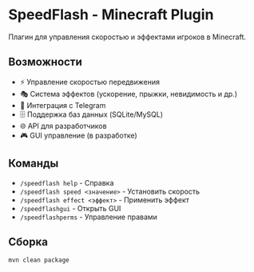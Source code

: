 # SpeedFlash - Minecraft Plugin

Плагин для управления скоростью и эффектами игроков в Minecraft.

## Возможности

- ⚡ Управление скоростью передвижения
- 🎭 Система эффектов (ускорение, прыжки, невидимость и др.)
- 💬 Интеграция с Telegram
- 🗄️ Поддержка баз данных (SQLite/MySQL)
- 🌐 API для разработчиков
- 🎮 GUI управление (в разработке)

## Команды

- `/speedflash help` - Справка
- `/speedflash speed <значение>` - Установить скорость
- `/speedflash effect <эффект>` - Применить эффект
- `/speedflashgui` - Открыть GUI
- `/speedflashperms` - Управление правами

## Сборка

```bash
mvn clean package
